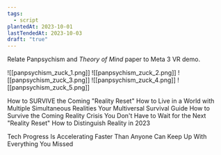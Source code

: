 ```yaml
---
tags:
  - script
plantedAt: 2023-10-01
lastTendedAt: 2023-10-03
draft: "true"
---
```

Relate Panpsychism and *Theory of Mind* paper to Meta 3 VR demo.

![[panpsychism_zuck_1.png]]
![[panpsychism_zuck_2.png]]
![[panpsychism_zuck_3.png]]
![[panpsychism_zuck_4.png]]
![[panpsychism_zuck_5.png]]

How to SURVIVE the Coming "Reality Reset"
How to Live in a World with Multiple Simultaneous Realities
Your Multiversal Survival Guide
How to Survive the Coming Reality Crisis
You Don't Have to Wait for the Next "Reality Reset"
How to Distinguish Reality in 2023

Tech Progress Is Accelerating Faster Than Anyone Can Keep Up With
Everything You Missed 